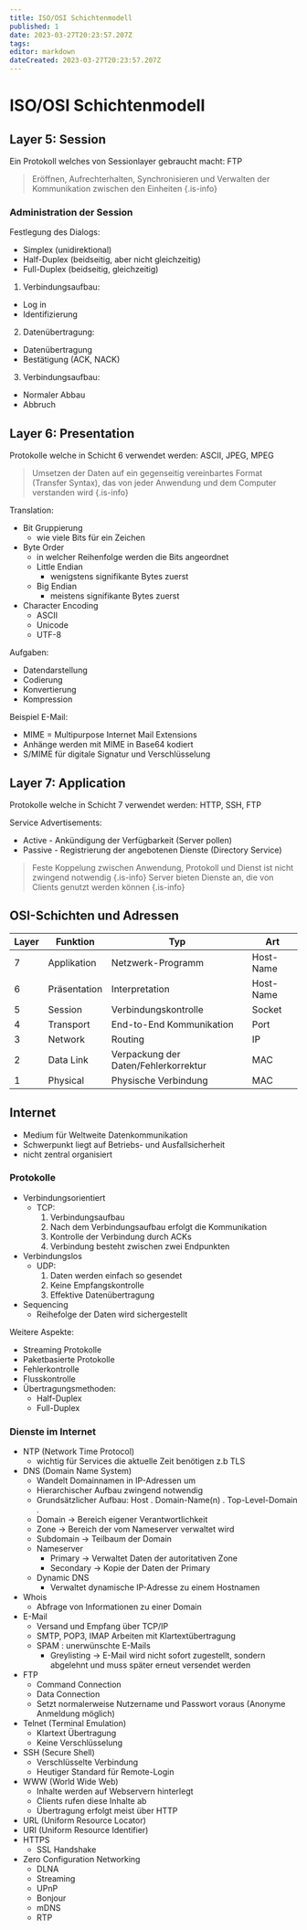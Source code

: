 ```yaml
---
title: ISO/OSI Schichtenmodell
published: 1
date: 2023-03-27T20:23:57.207Z
tags: 
editor: markdown
dateCreated: 2023-03-27T20:23:57.207Z
---
```


# ISO/OSI Schichtenmodell

## Layer 5: Session

Ein Protokoll welches von Sessionlayer gebraucht macht: FTP

> Eröffnen, Aufrechterhalten, Synchronisieren und Verwalten der Kommunikation zwischen den Einheiten
{.is-info}

### Administration der Session

Festlegung des Dialogs:

- Simplex (unidirektional)
- Half-Duplex (beidseitig, aber nicht gleichzeitig)
- Full-Duplex (beidseitig, gleichzeitig)

1. Verbindungsaufbau:

- Log in
- Identifizierung

2. Datenübertragung:

- Datenübertragung
- Bestätigung (ACK, NACK)

3. Verbindungsaufbau:

- Normaler Abbau
- Abbruch

## Layer 6: Presentation

Protokolle welche in Schicht 6 verwendet werden: ASCII, JPEG, MPEG

> Umsetzen der Daten auf ein gegenseitig vereinbartes Format (Transfer Syntax), das von jeder Anwendung und dem Computer verstanden wird
{.is-info}

Translation:

- Bit Gruppierung
  - wie viele Bits für ein Zeichen
- Byte Order
  - in welcher Reihenfolge werden die Bits angeordnet
  - Little Endian
    - wenigstens signifikante Bytes zuerst
  - Big Endian
    - meistens signifikante Bytes zuerst
- Character Encoding
  - ASCII
  - Unicode
  - UTF-8

Aufgaben:

- Datendarstellung
- Codierung
- Konvertierung
- Kompression

Beispiel E-Mail:

- MIME = Multipurpose Internet Mail Extensions
- Anhänge werden mit MIME in Base64 kodiert
- S/MIME für digitale Signatur und Verschlüsselung

## Layer 7: Application

Protokolle welche in Schicht 7 verwendet werden: HTTP, SSH, FTP

Service Advertisements:

- Active - Ankündigung der Verfügbarkeit (Server pollen)
- Passive - Registrierung der angebotenen Dienste (Directory Service)

> Feste Koppelung zwischen Anwendung, Protokoll und Dienst ist nicht zwingend notwendig
{.is-info}
> Server bieten Dienste an, die von Clients genutzt werden können
{.is-info}

## OSI-Schichten und Adressen

|Layer|Funktion|Typ|Art
|-|-|-|-|
|7|Applikation|Netzwerk-Programm|Host-Name|Daten
|6|Präsentation|Interpretation|Host-Name|Daten
|5|Session|Verbindungskontrolle|Socket|Daten(ggf. Encoded)
|4|Transport|End-to-End Kommunikation|Port|Segmente
|3|Network|Routing|IP|Pakete
|2|Data Link|Verpackung der Daten/Fehlerkorrektur|MAC|Frames
|1|Physical|Physische Verbindung|MAC|Bits

## Internet

- Medium für Weltweite Datenkommunikation
- Schwerpunkt liegt auf Betriebs- und Ausfallsicherheit
- nicht zentral organisiert

### Protokolle

- Verbindungsorientiert
  - TCP:
    1. Verbindungsaufbau
    1. Nach dem Verbindungsaufbau erfolgt die Kommunikation
    1. Kontrolle der Verbindung durch ACKs
    1. Verbindung besteht zwischen zwei Endpunkten
- Verbindungslos
  - UDP:
    1. Daten werden einfach so gesendet
    1. Keine Empfangskontrolle
    1. Effektive Datenübertragung
- Sequencing
  - Reihefolge der Daten wird sichergestellt

Weitere Aspekte:

- Streaming Protokolle
- Paketbasierte Protokolle
- Fehlerkontrolle
- Flusskontrolle
- Übertragungsmethoden:
  - Half-Duplex
  - Full-Duplex

### Dienste im Internet

- NTP (Network Time Protocol)
  - wichtig für Services die aktuelle Zeit benötigen z.b TLS
- DNS (Domain Name System)
  - Wandelt Domainnamen in IP-Adressen um
  - Hierarchischer Aufbau zwingend notwendig
  - Grundsätzlicher Aufbau: Host . Domain-Name(n) . Top-Level-Domain .
  - Domain -> Bereich eigener Verantwortlichkeit
  - Zone -> Bereich der vom Nameserver verwaltet wird
  - Subdomain -> Teilbaum der Domain
  - Nameserver
    - Primary -> Verwaltet Daten der autoritativen Zone
    - Secondary -> Kopie der Daten der Primary
  - Dynamic DNS
    - Verwaltet dynamische IP-Adresse zu einem Hostnamen
- Whois
  - Abfrage von Informationen zu einer Domain
- E-Mail
  - Versand und Empfang über TCP/IP
  - SMTP, POP3, IMAP Arbeiten mit Klartextübertragung
  - SPAM : unerwünschte E-Mails
    - Greylisting -> E-Mail wird nicht sofort zugestellt, sondern abgelehnt und muss später erneut versendet werden
- FTP
  - Command Connection
  - Data Connection
  - Setzt normalerweise Nutzername und Passwort voraus (Anonyme Anmeldung möglich)
- Telnet (Terminal Emulation)
  - Klartext Übertragung
  - Keine Verschlüsselung
- SSH (Secure Shell)
  - Verschlüsselte Verbindung
  - Heutiger Standard für Remote-Login
- WWW (World Wide Web)
  - Inhalte werden auf Webservern hinterlegt
  - Clients rufen diese Inhalte ab
  - Übertragung erfolgt meist über HTTP
- URL (Uniform Resource Locator)
- URI (Uniform Resource Identifier)
- HTTPS
  - SSL Handshake
- Zero Configuration Networking
  - DLNA
  - Streaming
  - UPnP
  - Bonjour
  - mDNS
  - RTP
